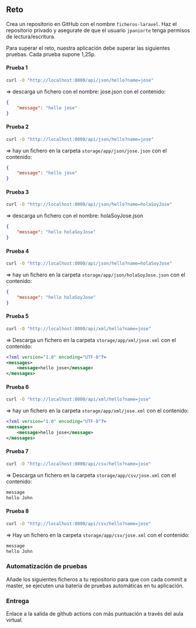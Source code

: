 ## Reto

Crea un repositorio en GitHub con el nombre `ficheros-laravel`. Haz el repositorio privado y asegurate de que el usuario `jpaniorte` tenga permisos de lectura/escritura.

Para superar el reto, nuestra aplicación debe superar las siguientes pruebas. Cada prueba supone 1,25p.

#### Prueba 1

```bash
curl -O "http://localhost:8000/api/json/hello?name=jose"
```
=> descarga un fichero con el nombre: jose.json con el contenido:

```json
{
    "message": "hello jose"
}
```

#### Prueba 2

```bash
curl -O "http://localhost:8000/api/json/hello?name=jose"
```
=> hay un fichero en la carpeta `storage/app/json/jose.json` con el contenido:
```json
{
    "message": "hello jose"
}
```

#### Prueba 3

```bash
curl -O "http://localhost:8000/api/json/hello?name=holaSoyJose"
```

=> descarga un fichero con el nombre: holaSoyJose.json

```json
{
    "message": "hello holaSoyJose"
}
```

#### Prueba 4

```bash
curl -O "http://localhost:8000/api/json/hello?name=holaSoyJose"
```

=> hay un fichero en la carpeta `storage/app/json/holaSoyJose.json` con el contenido:

```json
{
    "message": "hello holaSoyJose"
}
```

#### Prueba 5

```bash
curl -O "http://localhost:8000/api/xml/hello?name=jose"
```

=> Descarga un fichero en la carpeta `storage/app/xml/jose.xml` con el contenido:

```xml
<?xml version="1.0" encoding="UTF-8"?>
<messages>
    <message>hello jose</message>
</messages>
```

#### Prueba 6

```bash
curl -O "http://localhost:8000/api/xml/hello?name=jose"
```

=> hay un fichero en la carpeta `storage/app/xml/jose.xml` con el contenido:

```xml
<?xml version="1.0" encoding="UTF-8"?>
<messages>
    <message>hello jose</message>
</messages>
```

#### Prueba 7

```bash
curl -O "http://localhost:8000/api/csv/hello?name=jose"
```

=> Descarga un fichero en la carpeta `storage/app/csv/jose.xml` con el contenido:

```xml
message
hello John
```

#### Prueba 8

```bash
curl -O "http://localhost:8000/api/csv/hello?name=jose"
```

=> Hay un fichero en la carpeta `storage/app/csv/jose.xml` con el contenido:

```xml
message
hello John
```

### Automatización de pruebas

Añade los siguientes ficheros a tu repositorio para que con cada commit a master, se ejecuten una bateria de pruebas automáticas en tu aplicación.

### Entrega

Enlace a la salida de github actions con más puntuación a través del aula virtual.